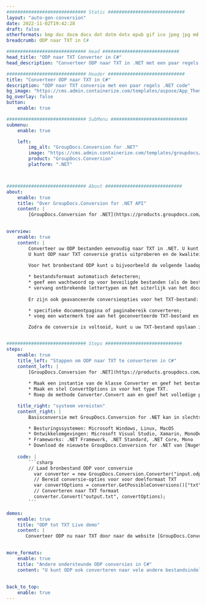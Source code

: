 ```yaml
---
############################# Static ############################
layout: "auto-gen-conversion"
date: 2022-11-02T19:42:28
draft: false
otherformats: bmp doc docm docx dot dotm dotx epub gif ico jpeg jpg md odt ott pdf png psd rtf tex tif tiff txt xps
breadcrumb: ODP naar TXT in C#

############################# Head ############################
head_title: "ODP naar TXT Converter in C#"
head_description: "Converteer ODP naar TXT in .NET met een paar regels code. Gebruik de GroupDocs Document Conversion API om meer dan 160 bestandsformaten te converteren."

############################# Header ############################
title: "Converteer ODP naar TXT in C#"
description: "ODP naar TXT conversie met een paar regels .NET code"
bg_image: "https://cms.admin.containerize.com/templates/aspose/App_Themes/V3/images/bg/header1.png"
bg_overlay: false
button:
    enable: true

############################# SubMenu ############################
submenu:
    enable: true

    left:
        img_alt: "GroupDocs.Conversion for .NET"
        image: "https://cms.admin.containerize.com/templates/groupdocs/images/product-logos/90x90-noborder/groupdocs-conversion-net.png"
        product: "GroupDocs.Conversion"
        platform: ".NET"



############################# About ############################
about:
    enable: true
    title: "Over GroupDocs.Conversion for .NET API"
    content: |
        [GroupDocs.Conversion for .NET](https://products.groupdocs.com/conversion/net/) kan worden gebruikt om Microsoft Word, Excel, PowerPoint, PDF, Visio en andere formaten te converteren. GroupDocs.Conversion is een standalone API die geschikt is voor back-end en interne systemen waar hoge prestaties vereist zijn. Het is niet afhankelijk van software zoals Microsoft of Open Office.
    

overview:
    enable: true
    content: |
        Converteer uw ODP bestanden eenvoudig naar TXT in .NET. U kunt slechts een paar C# coderegels gebruiken op elk platform naar keuze, zoals - Windows, Linux, macOS.
        U kunt ODP naar TXT conversie gratis uitproberen en de kwaliteit van de conversieresultaten evalueren. Naast eenvoudige scenario's voor bestandsconversie kunt u meer geavanceerde opties proberen voor het laden van het bronbestand ODP en voor het opslaan van het TXT-uitvoerresultaat. 
        
        Voor het bronbestand ODP kunt u bijvoorbeeld de volgende laadopties gebruiken:

        * bestandsformaat automatisch detecteren;
        * geef een wachtwoord op voor beveiligde bestanden (als de bestandsindeling dit ondersteunt);
        * vervang ontbrekende lettertypen om het uiterlijk van het document te behouden.
        
        Er zijn ook geavanceerde conversieopties voor het TXT-bestand:

        * specifieke documentpagina of paginabereik converteren;
        * voeg een watermerk toe aan het geconverteerde TXT-bestand en nog veel meer.

        Zodra de conversie is voltooid, kunt u uw TXT-bestand opslaan in het lokale bestandspad of in opslag van derden, zoals FTP, Amazon S3, Google Drive, Dropbox enz. Let op: om ODP naar {{ te converteren) TO}} er is geen extra software nodig, zoals MS Office, Open Office, Adobe Acrobat Reader enz.


############################# Steps ############################
steps:
    enable: true
    title_left: "Stappen om ODP naar TXT te converteren in C#"
    content_left: |
        [GroupDocs.Conversion for .NET](https://products.groupdocs.com/conversion/net/) maakt het gemakkelijk voor ontwikkelaars om een ​​ODP bestand naar TXT te converteren met een paar regels code.
        
        * Maak een instantie van de klasse Converter en geef het bestand ODP het volledige pad
        * Maak en stel ConvertOptions in voor het type TXT.
        * Roep de methode Converter.Convert aan en geef het volledige pad en formaat (TXT) door als parameter

    title_right: "systeem vereisten"
    content_right: |
        Basisconversie met GroupDocs.Conversion for .NET kan in slechts een paar eenvoudige stappen worden gedaan. Onze API's worden ondersteund op alle belangrijke platforms en besturingssystemen. Voordat u de onderstaande code uitvoert, moet u ervoor zorgen dat de volgende vereisten op uw systeem zijn geïnstalleerd.

        * Besturingssystemen: Microsoft Windows, Linux, MacOS
        * Ontwikkelomgevingen: Microsoft Visual Studio, Xamarin, MonoDevelop
        * Frameworks: .NET Framework, .NET Standard, .NET Core, Mono
        * Download de nieuwste GroupDocs.Conversion for .NET van [Nuget](https://www.nuget.org/packages/groupdocs.conversion)
         
    code: |
        ```csharp    
        // Laad bronbestand ODP voor conversie
          var converter = new GroupDocs.Conversion.Converter("input.odp");
          // Bereid conversie-opties voor voor doelformaat TXT
          var convertOptions = converter.GetPossibleConversions()["txt"].ConvertOptions;
          // Converteren naar TXT formaat
          converter.Convert("output.txt", convertOptions);
        ```

demos:
    enable: true
    title: "ODP tot TXT Live demo"
    content: |
       Converteer ODP nu naar TXT door naar de website [GroupDocs.Conversion App](https://products.groupdocs.app/conversion/family) te gaan. Online demo heeft de volgende voordelen:
          

more_formats:
    enable: true
    title: "Andere ondersteunde ODP conversies in C#"
    content: "U kunt ODP ook converteren naar vele andere bestandsindelingen. Zie de lijst hieronder."
       
       
back_to_top:
    enable: true
---
```

